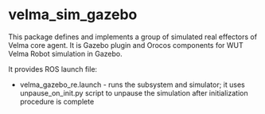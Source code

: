 # velma_sim_gazebo
This package defines and implements a group of simulated real effectors of Velma core agent.
It is Gazebo plugin and Orocos components for WUT Velma Robot simulation in Gazebo.

It provides ROS launch file:
 * velma_gazebo_re.launch - runs the subsystem and simulator; it uses unpause_on_init.py script to unpause
the simulation after initialization procedure is complete


